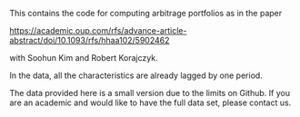 This contains the code for computing arbitrage portfolios as in the paper

https://academic.oup.com/rfs/advance-article-abstract/doi/10.1093/rfs/hhaa102/5902462

with Soohun Kim and Robert Korajczyk.

In the data, all the characteristics are already lagged by one period.


The data provided here is a small version due to the limits on Github.  If you are an academic and would like to have the full data set, please contact us.
